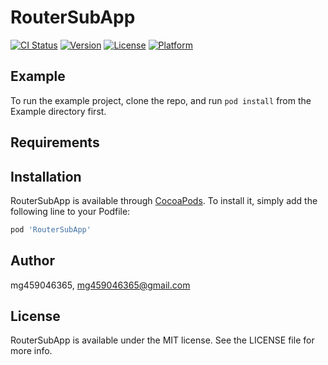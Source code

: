# RouterSubApp

[![CI Status](https://img.shields.io/travis/mg459046365/RouterSubApp.svg?style=flat)](https://travis-ci.org/mg459046365/RouterSubApp)
[![Version](https://img.shields.io/cocoapods/v/RouterSubApp.svg?style=flat)](https://cocoapods.org/pods/RouterSubApp)
[![License](https://img.shields.io/cocoapods/l/RouterSubApp.svg?style=flat)](https://cocoapods.org/pods/RouterSubApp)
[![Platform](https://img.shields.io/cocoapods/p/RouterSubApp.svg?style=flat)](https://cocoapods.org/pods/RouterSubApp)

## Example

To run the example project, clone the repo, and run `pod install` from the Example directory first.

## Requirements

## Installation

RouterSubApp is available through [CocoaPods](https://cocoapods.org). To install
it, simply add the following line to your Podfile:

```ruby
pod 'RouterSubApp'
```

## Author

mg459046365, mg459046365@gmail.com

## License

RouterSubApp is available under the MIT license. See the LICENSE file for more info.
